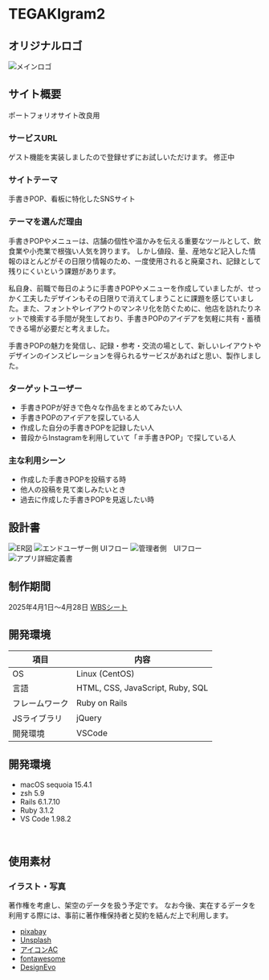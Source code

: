 # TEGAKIgram2
## オリジナルロゴ
![メインロゴ](./app/assets/images/logo.jpg)

## サイト概要

ポートフォリオサイト改良用

### サービスURL
ゲスト機能を実装しましたので登録せずにお試しいただけます。
修正中
<!-- [TEGAKIgram](http://tegakigram.com/) -->

### サイトテーマ
手書きPOP、看板に特化したSNSサイト
​
### テーマを選んだ理由
手書きPOPやメニューは、店舗の個性や温かみを伝える重要なツールとして、飲食業や小売業で根強い人気を誇ります。
しかし値段、量、産地など記入した情報のほとんどがその日限り情報のため、一度使用されると廃棄され、記録として残りにくいという課題があります。

私自身、前職で毎日のように手書きPOPやメニューを作成していましたが、せっかく工夫したデザインもその日限りで消えてしまうことに課題を感じていました。また、フォントやレイアウトのマンネリ化を防ぐために、他店を訪れたりネットで検索する手間が発生しており、手書きPOPのアイデアを気軽に共有・蓄積できる場が必要だと考えました。

手書きPOPの魅力を発信し、記録・参考・交流の場として、新しいレイアウトやデザインのインスピレーションを得られるサービスがあればと思い、製作しました。

### ターゲットユーザー
* 手書きPOPが好きで色々な作品をまとめてみたい人
* 手書きPOPのアイデアを探している人
* 作成した自分の手書きPOPを記録したい人
* 普段からInstagramを利用していて「＃手書きPOP」で探している人

### 主な利用シーン
* 作成した手書きPOPを投稿する時
* 他人の投稿を見て楽しみたいとき
* 過去に作成した手書きPOPを見返したい時

## 設計書
![ER図](./app/assets/images/er.jpg)
![エンドユーザー側 UIフロー](./app/assets/images/uiflow_public.jpg)
![管理者側　UIフロー](./app/assets/images/uiflow_admin.jpg)
![アプリ詳細定義書](./app/assets/images/app.jpg)

## 制作期間
2025年4月1日〜4月28日
[WBSシート](https://docs.google.com/spreadsheets/d/1ueSUm3UaM2kHIiq7WddnXvYVaeDI73HjywBPIjE--fQ/edit?usp=sharing)

## 開発環境
| 項目 | 内容 |
|--|--|
| OS | Linux (CentOS) |
| 言語 | HTML, CSS, JavaScript, Ruby, SQL |
| フレームワーク | Ruby on Rails |
| JSライブラリ | jQuery |
| 開発環境 | VSCode |

## 開発環境
- macOS sequoia 15.4.1
- zsh 5.9
- Rails 6.1.7.10
- Ruby 3.1.2
- VS Code 1.98.2

​
## 使用素材
### イラスト・写真
著作権を考慮し、架空のデータを扱う予定です。
なお今後、実在するデータを利用する際には、事前に著作権保持者と契約を結んだ上で利用します。

- [pixabay](https://pixabay.com/ja/)
- [Unsplash](https://unsplash.com/ja)
- [アイコンAC](https://www.ac-illust.com/)
- [fontawesome](https://fontawesome.com/account/general)
- [DesignEvo](https://www.designevo.com/jp/create/)